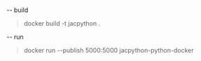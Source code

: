 -- build

> docker build -t jacpython .

-- run

> docker run --publish 5000:5000 jacpython-python-docker